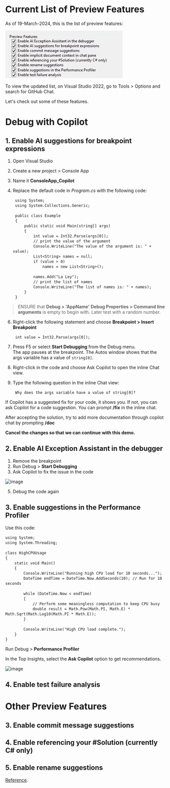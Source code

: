 # Current List of Preview Features

As of 19-March-2024, this is the list of preview features:

![alt text](image.png)

To view the updated list, on Visual Studio 2022, go to Tools > Options and search for GitHub Chat.

Let's check out some of these features.

# Debug with Copilot

## 1. Enable AI suggestions for breakpoint expressions

1. Open Visual Studio
2. Create a new project > Console App
3. Name it **ConsoleApp_Copilot**
4. Replace the default code in _Program.cs_ with the following code:

        using System;
        using System.Collections.Generic;
        
        public class Example
        {
            public static void Main(string[] args)
            {
                int value = Int32.Parse(args[0]);
                // print the value of the argument
                Console.WriteLine("The value of the argument is: " + value);
                List<String> names = null;
                if (value > 0)
                    names = new List<String>();
        
                names.Add("La Ley");
                // print the list of names
                Console.WriteLine("The list of names is: " + names);
            }
        }

> ENSURE that **Debug > 'AppName' Debug Properties > Command line arguments** is empty to begin with. Later test with a random number.

6. Right-click the following statement and choose **Breakpoint > Insert Breakpoint**

        int value = Int32.Parse(args[0]);
7. Press F5 or select **Start Debugging** from the Debug menu.\
    The app pauses at the breakpoint. The Autos window shows that the args variable has a value of `string[0]`.

8. Right-click in the code and choose Ask Copilot to open the inline Chat view.
9. Type the following question in the inline Chat view:

        Why does the args variable have a value of string[0]?
If Copilot has a suggested fix for your code, it shows you. If not, you can ask Copilot for a code suggestion. You can prompt **/fix** in the inline chat.

After accepting the solution, try to add more documentation through copilot chat by prompting **/doc**

**Cancel the changes so that we can continue with this demo.**

## 2. Enable AI Exception Assistant in the debugger

1. Remove the breakpoint
2. Run Debug > **Start Debugging**
3. Ask Copilot to fix the issue in the code

![image](https://github.com/kcodeg123/GitHubCopilotDemo/assets/3813135/c80c4d9e-b4eb-4400-9ca0-7571d77e3d4b)

5. Debug the code again

## 3. Enable suggestions in the Performance Profiler

Use this code:

    using System;
    using System.Threading;

    class HighCPUUsage
    {
        static void Main()
        {
            Console.WriteLine("Running high CPU load for 10 seconds...");
            DateTime endTime = DateTime.Now.AddSeconds(10); // Run for 10 seconds

            while (DateTime.Now < endTime)
            {
                // Perform some meaningless computation to keep CPU busy
                double result = Math.Pow(Math.PI, Math.E) * Math.Sqrt(Math.Log10(Math.PI * Math.E));
            }

            Console.WriteLine("High CPU load complete.");
        }
    }


Run Debug > **Performance Profiler**

In the Top Insights, select the **Ask Copilot** option to get recommendations.

![image](https://github.com/kcodeg123/GitHubCopilotDemo/assets/3813135/51c63eee-85b9-492e-b77e-9e15a8988d5c)

## 4. Enable test failure analysis

# Other Preview Features

## 3. Enable commit message suggestions

## 4. Enable referencing your #Solution (currently C# only)

## 5. Enable rename suggestions

[Reference](https://devblogs.microsoft.com/visualstudio/ai-powered-rename-suggestions/).
